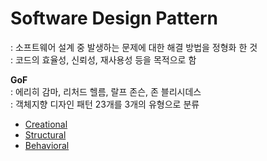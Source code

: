 # Software Design Pattern
: 소프트웨어 설계 중 발생하는 문제에 대한 해결 방법을 정형화 한 것     
: 코드의 효율성, 신뢰성, 재사용성 등을 목적으로 함   


**GoF**    
: 에리히 감마, 리처드 헬름, 랄프 존슨, 존 블리시데스     
: 객체지향 디자인 패턴 23개를 3개의 유형으로 분류      

- [Creational](./creational/)
- [Structural](./structural/)
- [Behavioral](./behavioral/)
